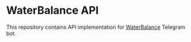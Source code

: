 # WaterBalance API

This repository contains API implementation for [WaterBalance](https://github.com/borysej90/WaterBalance) Telegram bot.